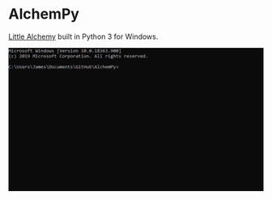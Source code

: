 # AlchemPy

[Little Alchemy](https://littlealchemy.com/) built in Python 3 for Windows.

![](demo.gif)

